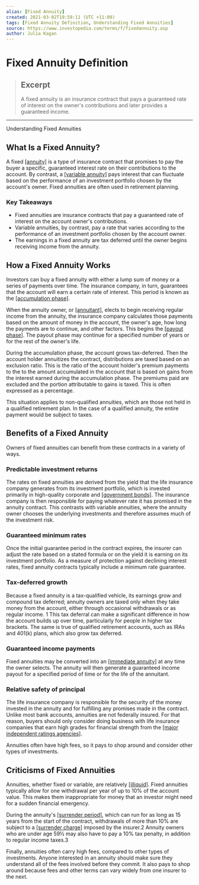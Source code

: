 ```yaml
---
alias: [Fixed Annuity]
created: 2021-03-02T19:59:11 (UTC +11:00)
tags: [Fixed Annuity Definition, Understanding Fixed Annuities]
source: https://www.investopedia.com/terms/f/fixedannuity.asp
author: Julia Kagan
---
```


# Fixed Annuity Definition

> ## Excerpt
> A fixed annuity is an insurance contract that pays a guaranteed rate of interest on the owner's contributions and later provides a guaranteed income.

---

Understanding Fixed Annuities
## What Is a Fixed Annuity?

A fixed [[annuity]](https://www.investopedia.com/terms/a/annuity.asp) is a type of insurance contract that promises to pay the buyer a specific, guaranteed interest rate on their contributions to the account. By contrast, a [[variable annuity]](https://www.investopedia.com/terms/v/variableannuity.asp) pays interest that can fluctuate based on the performance of an investment portfolio chosen by the account's owner. Fixed annuities are often used in retirement planning.

### Key Takeaways

-   Fixed annuities are insurance contracts that pay a guaranteed rate of interest on the account owner's contributions.
-   Variable annuities, by contrast, pay a rate that varies according to the performance of an investment portfolio chosen by the account owner.
-   The earnings in a fixed annuity are tax deferred until the owner begins receiving income from the annuity.

## How a Fixed Annuity Works

Investors can buy a fixed annuity with either a lump sum of money or a series of payments over time. The insurance company, in turn, guarantees that the account will earn a certain rate of interest. This period is known as the [[accumulation phase]](https://www.investopedia.com/terms/a/accumulationphase.asp).

When the annuity owner, or [[annuitant]](https://www.investopedia.com/terms/a/annuitant.asp), elects to begin receiving regular income from the annuity, the insurance company calculates those payments based on the amount of money in the account, the owner's age, how long the payments are to continue, and other factors. This begins the [[payout phase]](https://www.investopedia.com/terms/p/payoutphase.asp). The payout phase may continue for a specified number of years or for the rest of the owner's life.

During the accumulation phase, the account grows tax-deferred. Then the account holder annuitizes the contract, distributions are taxed based on an exclusion ratio. This is the ratio of the account holder's premium payments to the to the amount accumulated in the account that is based on gains from the interest earned during the accumulation phase. The premiums paid are excluded and the portion attributable to gains is taxed. This is often expressed as a percentage.

This situation applies to non-qualified annuities, which are those not held in a qualified retirement plan. In the case of a qualified annuity, the entire payment would be subject to taxes.

## Benefits of a Fixed Annuity

Owners of fixed annuities can benefit from these contracts in a variety of ways.

### Predictable investment returns

The rates on fixed annuities are derived from the yield that the life insurance company generates from its investment portfolio, which is invested primarily in high-quality corporate and [[government bonds]](https://www.investopedia.com/terms/g/government-bond.asp). The insurance company is then responsible for paying whatever rate it has promised in the annuity contract. This contrasts with variable annuities, where the annuity owner chooses the underlying investments and therefore assumes much of the investment risk.

### Guaranteed minimum rates

Once the initial guarantee period in the contract expires, the insurer can adjust the rate based on a stated formula or on the yield it is earning on its investment portfolio. As a measure of protection against declining interest rates, fixed annuity contracts typically include a minimum rate guarantee.

### Tax-deferred growth

Because a fixed annuity is a tax-qualified vehicle, its earnings grow and compound tax deferred; annuity owners are taxed only when they take money from the account, either through occasional withdrawals or as regular income. 1 This tax deferral can make a significant difference in how the account builds up over time, particularly for people in higher tax brackets. The same is true of qualified retirement accounts, such as IRAs and 401(k) plans, which also grow tax deferred.

### Guaranteed income payments

Fixed annuities may be converted into an [[immediate annuity]](https://www.investopedia.com/terms/i/immediatepaymentannuity.asp) at any time the owner selects. The annuity will then generate a guaranteed income payout for a specified period of time or for the life of the annuitant.

### Relative safety of principal

The life insurance company is responsible for the security of the money invested in the annuity and for fulfilling any promises made in the contract. Unlike most bank accounts, annuities are not federally insured. For that reason, buyers should only consider doing business with life insurance companies that earn high grades for financial strength from the [[major independent ratings agencies]](https://www.investopedia.com/terms/i/insurance-company-credit-rating.asp).

Annuities often have high fees, so it pays to shop around and consider other types of investments.

## Criticisms of Fixed Annuities

Annuities, whether fixed or variable, are relatively [[illiquid]](https://www.investopedia.com/terms/i/illiquid.asp). Fixed annuities typically allow for one withdrawal per year of up to 10% of the account value. This makes them inappropriate for money that an investor might need for a sudden financial emergency.

During the annuity's [[surrender period]](https://www.investopedia.com/terms/s/surrender-period.asp), which can run for as long as 15 years from the start of the contract, withdrawals of more than 10% are subject to a [[surrender charge]](https://www.investopedia.com/terms/s/surrendercharge.asp) imposed by the insurer.2 Annuity owners who are under age 59½ may also have to pay a 10% tax penalty, in addition to regular income taxes.3

Finally, annuities often carry high fees, compared to other types of investments. Anyone interested in an annuity should make sure they understand all of the fees involved before they commit. It also pays to shop around because fees and other terms can vary widely from one insurer to the next.
